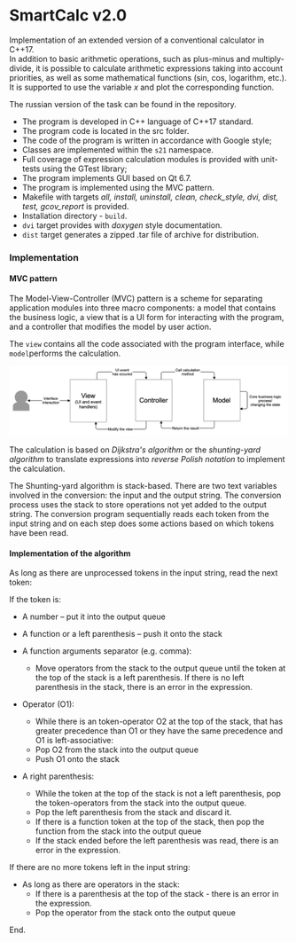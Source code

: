 # SmartCalc v2.0

Implementation of an extended version of a conventional calculator in C++17. \
In addition to basic arithmetic operations, such as plus-minus and multiply-divide, it is possible to calculate arithmetic expressions taking into account priorities, as well as some mathematical functions (sin, cos, logarithm, etc.).
It is supported to use the variable *x* and plot the corresponding function.

The russian version of the task can be found in the repository.

- The program is developed in C++ language of C++17 standard.
- The program code is located in the src folder.
- The code of the program is written in accordance with Google style;
- Classes are implemented within the `s21` namespace.
- Full coverage of expression calculation modules is provided with unit-tests using the GTest library;
- The program implements GUI based on Qt 6.7.
- The program is implemented using the MVC pattern.
- Makefile with targets *all, install, uninstall, clean, check_style, dvi, dist, test, gcov_report* is provided.
- Installation directory - `build`.
- `dvi` target provides with *doxygen* style documentation.
- `dist` target generates a zipped .tar file of archive for distribution.

### Implementation

#### MVC pattern

The Model-View-Controller (MVC) pattern is a scheme for separating application modules into three macro components: a model that contains the business logic, a view that is a UI form for interacting with the program, and a controller that modifies the model by user action.

The `view` contains all the code associated with the program interface, while `model`performs the calculation.

![](images/MVC-Process.png)

The calculation is based on *Dijkstra's algorithm* or the *shunting-yard algorithm* to translate expressions into *reverse Polish notation* to implement the calculation.

The Shunting-yard algorithm is stack-based. There are two text variables involved in the conversion: the input and the output string. The conversion process uses the stack to store operations not yet added to the output string. The conversion program sequentially reads each token from the input string and on each step does some actions based on which tokens have been read.

#### Implementation of the algorithm

As long as there are unprocessed tokens in the input string, read the next token:

If the token is:
- A number – put it into the output queue

- A function or a left parenthesis – push it onto the stack

- A function arguments separator (e.g. comma):
    - Move operators from the stack to the output queue until the token at the top of the stack is a left parenthesis. If there is no left parenthesis in the stack, there is an error in the expression.

- Operator (O1):
    - While there is an token-operator O2 at the top of the stack, that has greater precedence than O1 or they have the same precedence and O1 is left-associative:
    - Pop O2 from the stack into the output queue
    - Push O1 onto the stack

- A right parenthesis:
    - While the token at the top of the stack is not a left parenthesis, pop the token-operators from the stack into the output queue.
    - Pop the left parenthesis from the stack and discard it.
    - If there is a function token at the top of the stack, then pop the function from the stack into the output queue
    - If the stack ended before the left parenthesis was read, there is an error in the expression.

If there are no more tokens left in the input string:
- As long as there are operators in the stack:
    - If there is a parenthesis at the top of the stack - there is an error in the expression.
    - Pop the operator from the stack onto the output queue

End.